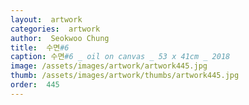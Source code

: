 ```yaml
---
layout:  artwork
categories:  artwork
author:  Seokwoo Chung
title:  수면#6
caption: 수면#6 _ oil on canvas _ 53 x 41cm _ 2018
image: /assets/images/artwork/artwork445.jpg
thumb: /assets/images/artwork/thumbs/artwork445.jpg
order:  445
---
```

